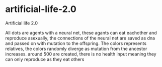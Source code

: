 # artificial-life-2.0

Artificial life 2.0

All dots are agents with a neural net, these agants can eat eachother and reproduce asexually, 
the connections of the neural net are saved as dna and passed on with mutation to the offspring.
The colors represents relatives, the colors randomly diverge as mutation from the ancestor increases.
around 500 are created, there is no health input meaning they can only reproduce as they eat others

